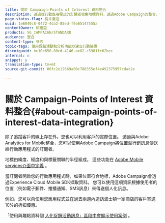 ```yaml
---
title: 關於 Campaign-Points of Interest 資料整合
description: 透過從行動應用程式的訂閱者收集地標資料，透過Adobe Campaign的整合，傳送以位置為基礎的行銷訊息給訂閱者。
page-status-flag: 從未激活
uuid: 1e6840c8-0472-4da2-85ed-f9a65147555a
contentOwner: 紹維亞
products: SG_CAMPAIGN/STANDARD
audience: 整合
content-type: 參考
topic-tags: 使用促銷活動和分析功能以建立行動裝置
discoiquuid: bc10c650-80cd-4146-ae82-c5981fc62bec
internal: n
snippet: y
translation-type: tm+mt
source-git-commit: 00fc2e12669a00c788355ef4e492375957cdad2e

---
```



# 關於 Campaign-Points of Interest 資料整合{#about-campaign-points-of-interest-data-integration}

除了追蹤客戶的線上存在外，您也可以利用客戶的實際位置。 透過與Adobe Analytics for Mobile整合，您可以使用Adobe Campaign將位置型行銷訊息傳送給行動應用程式的訂閱者。

地標由緯度、經度和與標籤關聯的半徑組成。 這些功能在 [Adobe Mobile services介面中定義](https://marketing.adobe.com/resources/help/en_US/mobile/home.html) 。

當訂閱者開啟您的行動應用程式時，如果位置符合地標，Adobe Campaign會透過Experience Cloud Mobile SDK擷取資料。 您可以使用這項資訊根據使用者的位置（例如電子郵件、推播通知、SMS訊息）來傳送個人化訊息。

例如，您可以向使用您應用程式並在過去兩週內造訪波士頓一家商店的客戶寄送10%的折扣優惠。

「使用興趣點資料個 [人化促銷活動訊息」區段中會顯示使用案例](../../integrating/using/personalizing-campaign-messages-with-point-of-interest-data.md) 。
